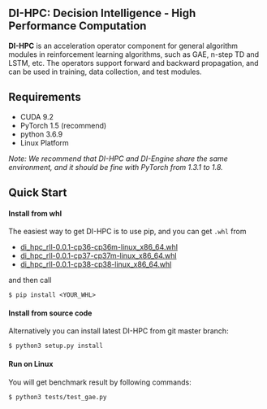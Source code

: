 ## DI-HPC: Decision Intelligence - High Performance Computation
**DI-HPC** is an acceleration operator component for general algorithm modules in reinforcement learning algorithms, such as GAE, n-step TD and LSTM, etc. The operators support forward and backward propagation, and can be used in training, data collection, and test modules.

## Requirements
* CUDA 9.2
* PyTorch 1.5 (recommend)
* python 3.6.9
* Linux Platform

*Note: We recommend that DI-HPC and DI-Engine share the same environment, and it should be fine with PyTorch from 1.3.1 to 1.8.*

## Quick Start
#### Install from whl
The easiest way to get DI-HPC is to use pip, and you can get `.whl` from
* [di_hpc_rll-0.0.1-cp36-cp36m-linux_x86_64.whl](http://opendilab.org/download/DI-hpc/di_hpc_rll-0.0.1-cp36-cp36m-linux_x86_64.whl)
* [di_hpc_rll-0.0.1-cp37-cp37m-linux_x86_64.whl](http://opendilab.org/download/DI-hpc/di_hpc_rll-0.0.1-cp37-cp37m-linux_x86_64.whl)
* [di_hpc_rll-0.0.1-cp38-cp38-linux_x86_64.whl](http://opendilab.org/download/DI-hpc/di_hpc_rll-0.0.1-cp38-cp38-linux_x86_64.whl)

and then call
```
$ pip install <YOUR_WHL>
```

#### Install from source code
Alternatively you can install latest DI-HPC from git master branch:
```
$ python3 setup.py install
```

#### Run on Linux
You will get benchmark result by following commands:
```
$ python3 tests/test_gae.py
```

